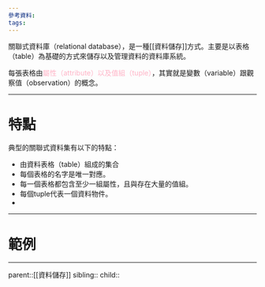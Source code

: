 ```yaml
---
參考資料:
tags:
---
```

關聯式資料庫（relational database），是一種[[資料儲存]]方式。主要是以表格（table）為基礎的方式來儲存以及管理資料的資料庫系統。

每張表格由<font color=ffb3c6>屬性（attribute）以及值組（tuple）</font>，其實就是變數（variable）跟觀察值（observation）的概念。　 
- - -
# 特點
典型的關聯式資料集有以下的特點：
- 由資料表格（table）組成的集合
- 每個表格的名字是唯一對應。
- 每一個表格都包含至少一組屬性，且與存在大量的值組。
- 每個tuple代表一個資料物件。
- 
- - -
# 範例

- - -
parent::[[資料儲存]]
sibling::
child::